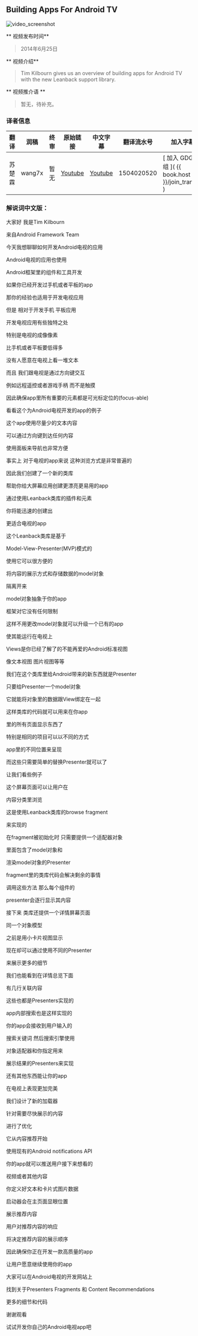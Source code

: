 ## Building Apps For Android TV

![video_screenshot](images/lfTECEAH8o8.jpg) 

** 视频发布时间**
 
> 2014年6月25日

** 视频介绍**

>  Tim Kilbourn gives us an overview of building apps for Android TV with the new Leanback support library.

** 视频推介语 **

>  暂无，待补充。

### 译者信息

| 翻译 | 润稿 | 终审 | 原始链接 | 中文字幕 |  翻译流水号  |  加入字幕组  |
| ----|----|----|----|----|----|----|
| 苏楚霖  | wang7x | 暂无 | [ Youtube ]( https://www.youtube.com/watch?v=lfTECEAH8o8 ) | [ Youtube ](https://www.youtube.com/watch?v=CJTtPgkv8fU) | 1504020520 | [ 加入 GDG 字幕组 ]( {{ book.host }}/join_translator ) |


### 解说词中文版：

大家好  我是Tim Kilbourn

来自Android Framework Team

今天我想聊聊如何开发Android电视的应用

Android电视的应用也使用

Android框架里的组件和工具开发

如果你已经开发过手机或者平板的app

那你的经验也适用于开发电视应用

但是  相对于开发手机  平板应用 

开发电视应用有些独特之处

特别是电视的成像像素

比手机或者平板要低得多

没有人愿意在电视上看一堆文本

而且  我们跟电视是通过方向键交互

例如远程遥控或者游戏手柄  而不是触摸

因此确保app里所有重要的元素都是可光标定位的(focus-able)

看看这个为Android电视开发的app的例子

这个app使用尽量少的文本内容

可以通过方向键到达任何内容

使用面板来导航也非常方便

事实上  对于电视的app来说  这种浏览方式是非常普遍的

因此我们创建了一个新的类库

帮助你给大屏幕应用创建更漂亮更易用的app

通过使用Leanback类库的插件和元素

你将能迅速的创建出

更适合电视的app

这个Leanback类库是基于

Model-View-Presenter(MVP)模式的

使用它可以很方便的

将内容的展示方式和存储数据的model对象

隔离开来

model对象抽象于你的app

框架对它没有任何限制

这样不用更改model对象就可以升级一个已有的app

使其能运行在电视上

Views是你已经了解了的不能再爱的Android标准视图

像文本视图  图片视图等等

我们在这个类库里给Android带来的新东西就是Presenter

只要给Presenter一个model对象

它就能将对象里的数据跟View绑定在一起

这样类库的代码就可以用来在你app

里的所有页面显示东西了

特别是相同的项目可以以不同的方式

app里的不同位置来呈现

而这些只需要简单的替换Presenter就可以了

让我们看些例子

这个屏幕页面可以让用户在

内容分类里浏览

这是使用Leanback类库的browse fragment

来实现的

在fragment被初始化时 只需要提供一个适配器对象

里面包含了model对象和

渲染model对象的Presenter

fragment里的类库代码会解决剩余的事情

调用这些方法  那么每个组件的

presenter会逐行显示其内容

接下来  类库还提供一个详情屏幕页面

同一个对象模型 

之前是用小卡片视图显示 

现在却可以通过使用不同的Presenter

来展示更多的细节

我们也能看到在详情总览下面

有几行关联内容

这些也都是Presenters实现的

app内部搜索也是这样实现的

你的app会接收到用户输入的

搜索关键词  然后搜索引擎使用

对象适配器和你指定用来

展示结果的Presenters来实现

还有其他东西能让你的app 

在电视上表现更加完美

我们设计了新的加载器

针对需要尽快展示的内容

进行了优化

它从内容推荐开始

使用现有的Android notifications API

你的app就可以推送用户接下来想看的

视频或者其他内容

你定义好文本和卡片式图片数据

启动器会在主页面显眼位置

展示推荐内容

用户对推荐内容的响应

将决定推荐内容的展示顺序

因此确保你正在开发一款高质量的app

让用户愿意继续使用你的app

大家可以在Android电视的开发网站上

找到关于Presenters  Fragments 和 Content Recommendations

更多的细节和代码

谢谢观看

试试开发你自己的Android电视app吧


